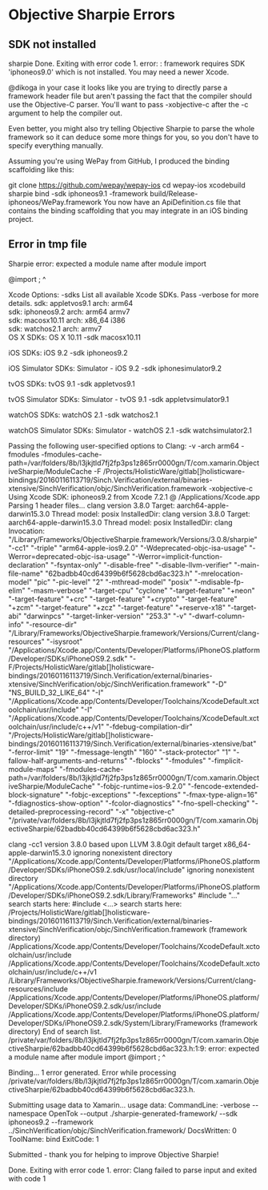 # Objective Sharpie Errors


## SDK not installed

sharpie
Done. Exiting with error code 1.
error: : framework requires SDK 'iphoneos9.0' which is not installed. You may need a newer Xcode.




@dikoga in your case it looks like you are trying to directly parse a framework header file but aren't passing the fact that the compiler should use the Objective-C parser. You'll want to pass -xobjective-c after the -c argument to help the compiler out.

Even better, you might also try telling Objective Sharpie to parse the whole framework so it can deduce some more things for you, so you don't have to specify everything manually.

Assuming you're using WePay from GitHub, I produced the binding scaffolding like this:

git clone https://github.com/wepay/wepay-ios
cd wepay-ios
xcodebuild
sharpie bind -sdk iphoneos9.1 -framework build/Release-iphoneos/WePay.framework
You now have an ApiDefinition.cs file that contains the binding scaffolding that you may integrate in an iOS binding project.



##  Error in tmp file

Sharpie
error: expected a module name
      after module import

@import ;
        ^

	  
	  
Xcode Options:
  -sdks            List all available Xcode SDKs. Pass -verbose for more details.
sdk: appletvos9.1    arch: arm64   
sdk: iphoneos9.2     arch: arm64   armv7   
sdk: macosx10.11     arch: x86_64  i386    
sdk: watchos2.1      arch: armv7   
OS X SDKs:
	OS X 10.11                    	-sdk macosx10.11

iOS SDKs:
	iOS 9.2                       	-sdk iphoneos9.2

iOS Simulator SDKs:
	Simulator - iOS 9.2           	-sdk iphonesimulator9.2

tvOS SDKs:
	tvOS 9.1                      	-sdk appletvos9.1

tvOS Simulator SDKs:
	Simulator - tvOS 9.1          	-sdk appletvsimulator9.1

watchOS SDKs:
	watchOS 2.1                   	-sdk watchos2.1

watchOS Simulator SDKs:
	Simulator - watchOS 2.1       	-sdk watchsimulator2.1

Passing the following user-specified options to Clang: -v -arch arm64 -fmodules -fmodules-cache-path=/var/folders/8b/l3jkjtld7fj2fp3ps1z865rr0000gn/T/com.xamarin.ObjectiveSharpie/ModuleCache -F /Projects/HolisticWare/gitlab[]holisticware-bindings/20160116113719/Sinch.Verification/external/binaries-xtensive/SinchVerification/objc/SinchVerification.framework -xobjective-c
Using Xcode SDK: iphoneos9.2 from Xcode 7.2.1 @ /Applications/Xcode.app
Parsing 1 header files...
clang version 3.8.0 
Target: aarch64-apple-darwin15.3.0
Thread model: posix
InstalledDir: 
clang version 3.8.0 
Target: aarch64-apple-darwin15.3.0
Thread model: posix
InstalledDir: 
clang Invocation:
 "/Library/Frameworks/ObjectiveSharpie.framework/Versions/3.0.8/sharpie" "-cc1" "-triple" "arm64-apple-ios9.2.0" "-Wdeprecated-objc-isa-usage" "-Werror=deprecated-objc-isa-usage" "-Werror=implicit-function-declaration" "-fsyntax-only" "-disable-free" "-disable-llvm-verifier" "-main-file-name" "62badbb40cd64399b6f5628cbd6ac323.h" "-mrelocation-model" "pic" "-pic-level" "2" "-mthread-model" "posix" "-mdisable-fp-elim" "-masm-verbose" "-target-cpu" "cyclone" "-target-feature" "+neon" "-target-feature" "+crc" "-target-feature" "+crypto" "-target-feature" "+zcm" "-target-feature" "+zcz" "-target-feature" "+reserve-x18" "-target-abi" "darwinpcs" "-target-linker-version" "253.3" "-v" "-dwarf-column-info" "-resource-dir" "/Library/Frameworks/ObjectiveSharpie.framework/Versions/Current/clang-resources" "-isysroot" "/Applications/Xcode.app/Contents/Developer/Platforms/iPhoneOS.platform/Developer/SDKs/iPhoneOS9.2.sdk" "-F/Projects/HolisticWare/gitlab[]holisticware-bindings/20160116113719/Sinch.Verification/external/binaries-xtensive/SinchVerification/objc/SinchVerification.framework" "-D" "NS_BUILD_32_LIKE_64" "-I" "/Applications/Xcode.app/Contents/Developer/Toolchains/XcodeDefault.xctoolchain/usr/include" "-I" "/Applications/Xcode.app/Contents/Developer/Toolchains/XcodeDefault.xctoolchain/usr/include/c++/v1" "-fdebug-compilation-dir" "/Projects/HolisticWare/gitlab[]holisticware-bindings/20160116113719/Sinch.Verification/external/binaries-xtensive/bat" "-ferror-limit" "19" "-fmessage-length" "160" "-stack-protector" "1" "-fallow-half-arguments-and-returns" "-fblocks" "-fmodules" "-fimplicit-module-maps" "-fmodules-cache-path=/var/folders/8b/l3jkjtld7fj2fp3ps1z865rr0000gn/T/com.xamarin.ObjectiveSharpie/ModuleCache" "-fobjc-runtime=ios-9.2.0" "-fencode-extended-block-signature" "-fobjc-exceptions" "-fexceptions" "-fmax-type-align=16" "-fdiagnostics-show-option" "-fcolor-diagnostics" "-fno-spell-checking" "-detailed-preprocessing-record" "-x" "objective-c" "/private/var/folders/8b/l3jkjtld7fj2fp3ps1z865rr0000gn/T/com.xamarin.ObjectiveSharpie/62badbb40cd64399b6f5628cbd6ac323.h"

clang -cc1 version 3.8.0 based upon LLVM 3.8.0git default target x86_64-apple-darwin15.3.0
ignoring nonexistent directory "/Applications/Xcode.app/Contents/Developer/Platforms/iPhoneOS.platform/Developer/SDKs/iPhoneOS9.2.sdk/usr/local/include"
ignoring nonexistent directory "/Applications/Xcode.app/Contents/Developer/Platforms/iPhoneOS.platform/Developer/SDKs/iPhoneOS9.2.sdk/Library/Frameworks"
#include "..." search starts here:
#include <...> search starts here:
 /Projects/HolisticWare/gitlab[]holisticware-bindings/20160116113719/Sinch.Verification/external/binaries-xtensive/SinchVerification/objc/SinchVerification.framework (framework directory)
 /Applications/Xcode.app/Contents/Developer/Toolchains/XcodeDefault.xctoolchain/usr/include
 /Applications/Xcode.app/Contents/Developer/Toolchains/XcodeDefault.xctoolchain/usr/include/c++/v1
 /Library/Frameworks/ObjectiveSharpie.framework/Versions/Current/clang-resources/include
 /Applications/Xcode.app/Contents/Developer/Platforms/iPhoneOS.platform/Developer/SDKs/iPhoneOS9.2.sdk/usr/include
 /Applications/Xcode.app/Contents/Developer/Platforms/iPhoneOS.platform/Developer/SDKs/iPhoneOS9.2.sdk/System/Library/Frameworks (framework directory)
End of search list.
/private/var/folders/8b/l3jkjtld7fj2fp3ps1z865rr0000gn/T/com.xamarin.ObjectiveSharpie/62badbb40cd64399b6f5628cbd6ac323.h:1:9: error: expected a module name
      after module import
@import ;
        ^

Binding...
1 error generated.
Error while processing /private/var/folders/8b/l3jkjtld7fj2fp3ps1z865rr0000gn/T/com.xamarin.ObjectiveSharpie/62badbb40cd64399b6f5628cbd6ac323.h.

Submitting usage data to Xamarin...
  usage data:
    CommandLine: -verbose --namespace OpenTok --output ./sharpie-generated-framework/ --sdk iphoneos9.2 --framework ../SinchVerification/objc/SinchVerification.framework/
    DocsWritten: 0
    ToolName: bind
    ExitCode: 1

  Submitted - thank you for helping to improve Objective Sharpie!

Done. Exiting with error code 1.
error: Clang failed to parse input and exited with code 1	  